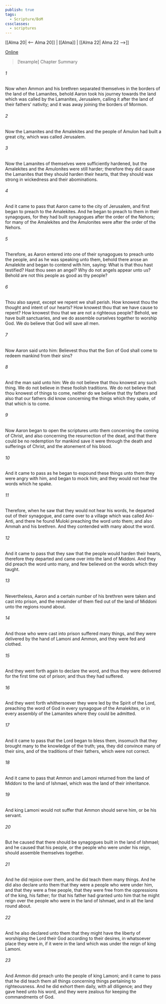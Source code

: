 ```yaml
---
publish: true
tags:
  - Scripture/BoM
cssclasses:
  - scriptures
---
```

[[Alma 20| <-- Alma 20]] | [[Alma]] | [[Alma 22| Alma 22 -->]]

[Online](https://churchofjesuschrist.org/study/scriptures/bofm/alma/21?lang=eng)

>[!example] Chapter Summary
>
###### 1
Now when Ammon and his brethren separated themselves in the borders of the land of the Lamanites, behold Aaron took his journey towards the land which was called by the Lamanites, Jerusalem, calling it after the land of their fathers' nativity; and it was away joining the borders of Mormon.
###### 2
Now the Lamanites and the Amalekites and the people of Amulon had built a great city, which was called Jerusalem.
###### 3
Now the Lamanites of themselves were sufficiently hardened, but the Amalekites and the Amulonites were still harder; therefore they did cause the Lamanites that they should harden their hearts, that they should wax strong in wickedness and their abominations.
###### 4
And it came to pass that Aaron came to the city of Jerusalem, and first began to preach to the Amalekites. And he began to preach to them in their synagogues, for they had built synagogues after the order of the Nehors; for many of the Amalekites and the Amulonites were after the order of the Nehors.
###### 5
Therefore, as Aaron entered into one of their synagogues to preach unto the people, and as he was speaking unto them, behold there arose an Amalekite and began to contend with him, saying: What is that thou hast testified? Hast thou seen an angel? Why do not angels appear unto us? Behold are not this people as good as thy people?
###### 6
Thou also sayest, except we repent we shall perish. How knowest thou the thought and intent of our hearts? How knowest thou that we have cause to repent? How knowest thou that we are not a righteous people? Behold, we have built sanctuaries, and we do assemble ourselves together to worship God. We do believe that God will save all men.
###### 7
Now Aaron said unto him: Believest thou that the Son of God shall come to redeem mankind from their sins?
###### 8
And the man said unto him: We do not believe that thou knowest any such thing. We do not believe in these foolish traditions. We do not believe that thou knowest of things to come, neither do we believe that thy fathers and also that our fathers did know concerning the things which they spake, of that which is to come.
###### 9
Now Aaron began to open the scriptures unto them concerning the coming of Christ, and also concerning the resurrection of the dead, and that there could be no redemption for mankind save it were through the death and sufferings of Christ, and the atonement of his blood.
###### 10
And it came to pass as he began to expound these things unto them they were angry with him, and began to mock him; and they would not hear the words which he spake.
###### 11
Therefore, when he saw that they would not hear his words, he departed out of their synagogue, and came over to a village which was called Ani-Anti, and there he found Muloki preaching the word unto them; and also Ammah and his brethren. And they contended with many about the word.
###### 12
And it came to pass that they saw that the people would harden their hearts, therefore they departed and came over into the land of Middoni. And they did preach the word unto many, and few believed on the words which they taught.
###### 13
Nevertheless, Aaron and a certain number of his brethren were taken and cast into prison, and the remainder of them fled out of the land of Middoni unto the regions round about.
###### 14
And those who were cast into prison suffered many things, and they were delivered by the hand of Lamoni and Ammon, and they were fed and clothed.
###### 15
And they went forth again to declare the word, and thus they were delivered for the first time out of prison; and thus they had suffered.
###### 16
And they went forth whithersoever they were led by the Spirit of the Lord, preaching the word of God in every synagogue of the Amalekites, or in every assembly of the Lamanites where they could be admitted.
###### 17
And it came to pass that the Lord began to bless them, insomuch that they brought many to the knowledge of the truth; yea, they did convince many of their sins, and of the traditions of their fathers, which were not correct.
###### 18
And it came to pass that Ammon and Lamoni returned from the land of Middoni to the land of Ishmael, which was the land of their inheritance.
###### 19
And king Lamoni would not suffer that Ammon should serve him, or be his servant.
###### 20
But he caused that there should be synagogues built in the land of Ishmael; and he caused that his people, or the people who were under his reign, should assemble themselves together.
###### 21
And he did rejoice over them, and he did teach them many things. And he did also declare unto them that they were a people who were under him, and that they were a free people, that they were free from the oppressions of the king, his father; for that his father had granted unto him that he might reign over the people who were in the land of Ishmael, and in all the land round about.
###### 22
And he also declared unto them that they might have the liberty of worshiping the Lord their God according to their desires, in whatsoever place they were in, if it were in the land which was under the reign of king Lamoni.
###### 23
And Ammon did preach unto the people of king Lamoni; and it came to pass that he did teach them all things concerning things pertaining to righteousness. And he did exhort them daily, with all diligence; and they gave heed unto his word, and they were zealous for keeping the commandments of God.



